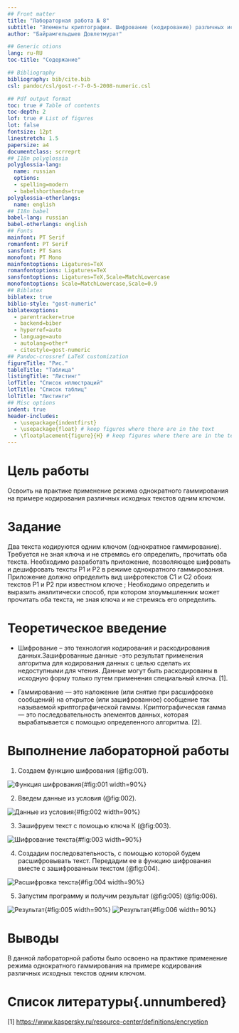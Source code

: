 ```yaml
---
## Front matter
title: "Лабораторная работа № 8"
subtitle: "Элементы криптографии. Шифрование (кодирование) различных исходных текстов одним ключом"
author: "Байрамгельдыев Довлетмурат"

## Generic otions
lang: ru-RU
toc-title: "Содержание"

## Bibliography
bibliography: bib/cite.bib
csl: pandoc/csl/gost-r-7-0-5-2008-numeric.csl

## Pdf output format
toc: true # Table of contents
toc-depth: 2
lof: true # List of figures
lot: false
fontsize: 12pt
linestretch: 1.5
papersize: a4
documentclass: scrreprt
## I18n polyglossia
polyglossia-lang:
  name: russian
  options:
  - spelling=modern
  - babelshorthands=true
polyglossia-otherlangs:
  name: english
## I18n babel
babel-lang: russian
babel-otherlangs: english
## Fonts
mainfont: PT Serif
romanfont: PT Serif
sansfont: PT Sans
monofont: PT Mono
mainfontoptions: Ligatures=TeX
romanfontoptions: Ligatures=TeX
sansfontoptions: Ligatures=TeX,Scale=MatchLowercase
monofontoptions: Scale=MatchLowercase,Scale=0.9
## Biblatex
biblatex: true
biblio-style: "gost-numeric"
biblatexoptions:
  - parentracker=true
  - backend=biber
  - hyperref=auto
  - language=auto
  - autolang=other*
  - citestyle=gost-numeric
## Pandoc-crossref LaTeX customization
figureTitle: "Рис."
tableTitle: "Таблица"
listingTitle: "Листинг"
lofTitle: "Список иллюстраций"
lotTitle: "Список таблиц"
lolTitle: "Листинги"
## Misc options
indent: true
header-includes:
  - \usepackage{indentfirst}
  - \usepackage{float} # keep figures where there are in the text
  - \floatplacement{figure}{H} # keep figures where there are in the text
---
```


# Цель работы

Освоить на практике применение режима однократного гаммирования
на примере кодирования различных исходных текстов одним ключом.

# Задание

Два текста кодируются одним ключом (однократное гаммирование).
Требуется не зная ключа и не стремясь его определить, прочитать оба текста. Необходимо разработать приложение, позволяющее шифровать и дешифровать тексты P1 и P2 в режиме однократного гаммирования. Приложение должно определить вид шифротекстов C1 и C2 обоих текстов P1 и P2 при известном ключе ; Необходимо определить и выразить аналитически способ, при котором злоумышленник может прочитать оба текста, не зная ключа и не стремясь его определить.


# Теоретическое введение

- Шифрование – это технология кодирования и раскодирования данных.Зашифрованные данные -это результат применения алгоритма для кодирования данных с целью сделать их недоступными для чтения. Данные могут быть раскодированы в исходную форму только путем применения специальный ключа. [1].

- Гаммирование — это наложение (или снятие при расшифровке сообщений) на открытое (или зашифрованное) сообщение так называемой криптографической гаммы. Криптографическая гамма — это последовательность элементов данных, которая вырабатывается с помощью определенного алгоритма. [2].

# Выполнение лабораторной работы

1. Создаем функцию шифрования (@fig:001).

![Функция шифрования](image/1.png){#fig:001 width=90%}

2. Введем данные из условия (@fig:002).

![Данные из условия](image/2.png){#fig:002 width=90%}

3. Зашифруем текст с помощью ключа К (@fig:003).

![Шифрование текста](image/3.png){#fig:003 width=90%}

4. Создадим последовательность, с помощью которой будем расшифровывать текст. Передадим ее в функцию шифрования вместе с зашифрованным текстом (@fig:004).

![Расшифровка текста](image/4.png){#fig:004 width=90%}

5. Запустим программу и получим результат (@fig:005) (@fig:006).

![Результат](image/5.png){#fig:005 width=90%}
![Результат](image/6.png){#fig:006 width=90%}


# Выводы

В данной лабораторной работы было освоено на практике применение режима однократного гаммирования на примере кодирования различных исходных текстов одним ключом.

# Список литературы{.unnumbered}

[1] https://www.kaspersky.ru/resource-center/definitions/encryption

